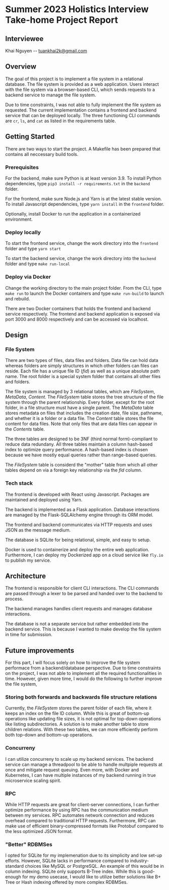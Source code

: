 # Summer 2023 Holistics Interview Take-home Project Report

## Interviewee

Khai Nguyen -- tuankhai2k@gmail.com


## Overview

The goal of this project is to implement a file system in a relational database. The file system is provided as a web application. Users interact with the file system via a browser-based CLI, which sends requests to a backend service to manage the file system.

Due to time constraints, I was not able to fully implement the file system as requested. The current implementation contains a frontend and backend service that can be deployed locally. The three functioning CLI commands are `cr`, `ls`, and `cat` as listed in the requirements table.

## Getting Started

There are two ways to start the project. A Makefile has been 
prepared that contains all neccessary build tools.

### Prerequisites

For the backend, make sure Python is at least version 3.9. To install Python dependencies, type `pip3 install -r requirements.txt` in the `backend` folder.

For the frontend, make sure Node.js and Yarn is at the latest stable version. To install Javascript dependencies, type `yarn install` in the `frontend` folder.

Optionally, install Docker to run the application in a containerized environment.

### Deploy locally

To start the frontend service, change the work directory into the `frontend` folder and type `yarn start`

To start the backend service, change the work directory into the `backend` folder and type `make run-local`

### Deploy via Docker

Change the working directory to the main project folder. From the CLI, type `make run` to launch the Docker containers and type `make run-build` to launch and rebuild.

There are two Docker containers that holds the frontend and backend service 
respectively. The frontend and backend application is exposed via port 3000 
and 8000 respectively and can be accessed via localhost.

## Design

### File System

 There are two types of files, data files and folders. Data file can hold data whereas folders are simply structures in which other folders can files can reside. Each file has a unique file ID (*fid*) as well as a unique absolute path name. The root folder is a special system folder that contains all other files and folders.

The file system is managed by 3 relational tables, which are *FileSystem*,
 *MetaData*, *Content*. The *FileSystem* table stores the tree structure of the file system through the parent relationship. Every folder, except for the root folder, in a file structure must have a single parent. The *MetaData* table stores metadata on files that includes the creation date, file size, pathname, and whether it is a folder or a data file. The *Content* table stores the file content for data files. Note that only files that are data files can appear in the *Contents* table.
 
 The three tables are designed to be 3NF (third normal form)-compliant to reduce data redundany. All three tables maintain a column hash-based index to optimize query performance. A hash-based index is chosen because we have mostly equal queries rather than range-based queries.

 The *FileSystem* table is considerd the "mother" table from which all other tables depend on via a foreign key relationship via the *fid* column.

 ### Tech stack

 The frontend is developed with React using Javascript. Packages are maintained and deployed using Yarn.

 The backend is implemented as a Flask application. Database interactions are managed by the Flask-SQLAlchemy engine through its ORM model.

 The frontend and backend communicates via HTTP requests and uses JSON as the message medium.

The database is SQLite for being relational, simple, and easy to setup.

 Docker is used to containerize and deploy the entire web application. Furthermore, I can deploy my Dockerized app on a cloud service like `fly.io` to publish my service.

 ## Architecture

The frontend is responsible for client CLI interactions. The CLI commands are passed through a lexer to be parsed and handed over to the backend to process.

The backend manages handles client requests and manages database interactions.

The database is not a separate service but rather embedded into the backend service. This is because I wanted to make develop the file system in time for submission.

## Future improvements

For this part, I will focus solely on how to improve the file system performace from a backend/database perspective. Due to time constraints on the project, I was not able to implement all the required functionalities in time. However, given more time, I would do the following to further improve the file system,

### Storing both forwards and backwards file structure relations

Currently, the *FileSystem* stores the parent folder of each file, where it keeps an index on the file ID column. While this is great of bottom-up operations like updating file sizes, it is not optimal for top-down operations like listing subdirectories. A solution is to make another table to store children relations. With these two tables, we can more efficiently perform both top-down and bottom-up operations.

### Concurreny

I can utilize concurreny to scale up my backend services. The backend service can manage a
threadpool to be able to handle multpiple requests at once and mitigate request queuing. Even more, with Docker and Kubernetes, I can have multiple instances of my backend running in true microservice scaling spirit.

### RPC

While HTTP requests are great for client-server connections, I can further optimize performance by using RPC has the communication medium between my services. RPC automates network connection and reduces overhead compared to traditional HTTP requests. Furthermore, RPC can make use of efficient binary-compressed formats like Protobuf compared to the less optimized JSON format.

### "Better" RDBMSes

I opted for SQLite for my implemenation due to its simplicity and low set-up efforts. However, SQLite lacks in performance compared to industry-standard choices like MySQL or PostgreSQL. An example of this would be in column indexing. SQLite only supports B-Tree index. While this is good-enough for my demo usecase, I would like to utilize better solutions like B+ Tree or Hash indexing offered by more complex RDBMSes.  
